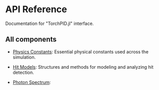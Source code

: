 # API Reference

Documentation for "TorchPID.jl" interface.

## All components

- [Physics Constants](physics_constants.md): Essential physical constants used across the simulation.

- [Hit Models](hit_models.md): Structures and methods for modeling and analyzing hit detection.

- [Photon Spectrum](photonspectrum.md):